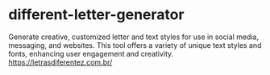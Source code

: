 # different-letter-generator
Generate creative, customized letter and text styles for use in social media, messaging, and websites. This tool offers a variety of unique text styles and fonts, enhancing user engagement and creativity.
https://letrasdiferentez.com.br/
